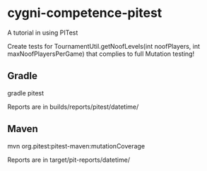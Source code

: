# cygni-competence-pitest
A tutorial in using PITest

Create tests for TournamentUtil.getNoofLevels(int noofPlayers, int maxNoofPlayersPerGame) that 
complies to full Mutation testing!

## Gradle
gradle pitest

Reports are in builds/reports/pitest/datetime/

## Maven
mvn org.pitest:pitest-maven:mutationCoverage

Reports are in target/pit-reports/datetime/